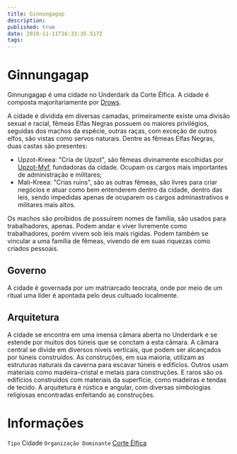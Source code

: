 ```yaml
---
title: Ginnungagap
description: 
published: true
date: 2019-11-11T16:33:35.517Z
tags: 
---
```


<!-- SUBTITLE: Visão geral sobre Ginnungagap -->

# Ginnungagap
Ginnungagap é uma cidade no Underdark da Corte Élfica. A cidade é composta majoritariamente por [Drows](/fauna-e-flora/racas-inteligentes/elfo-negro#elfo-negro).

A cidade é dividida em diversas camadas, primeiramente existe uma divisão sexual e racial, fêmeas Elfas Negras possuem os maiores privilégios, seguidas dos machos da espécie, outras raças, com exceção de outros elfos, são vistas como servos naturais.   Dentre as fêmeas Elfas Negras, duas castas são presentes:
* Upzot-Kreea: "Cria de Upzot", são fêmeas divinamente escolhidas por [Upzot-Myf](), fundadoras da cidade. Ocupam os cargos mais importantes de administração e militares;
* Mali-Kreea: "Crias ruins", são as outras fêmeas, são livres para criar negócios e atuar como bem entenderem dentro da cidade, dentro das leis, sendo impedidas apenas de ocuparem os cargos adminastrativos e militares mais altos.

Os machos são proibidos de possuírem nomes de família, são usados para trabalhadores, apenas. Podem andar e viver livremente como trabalhadores, porém vivem sob leis mais rígidas. Podem também se vincular a uma família de fêmeas, vivendo de em suas riquezas como criados pessoais.

## Governo
A cidade é governada por um matriarcado teocrata, onde por meio de um ritual uma líder é apontada pelo deus cultuado localmente.

## Arquitetura
A cidade se encontra em uma imensa câmara aberta no Underdark e se estende por muitos dos túneis que se conctam a esta câmara. A câmara central se divide em diversos níveis verticais, que podem ser alcançados por túneis construídos. As construções, em sua maioria, utilizam as estruturas naturais da caverna para escavar túneis e edifícios. Outros usam materiais como madeira-cristal e metais para construções. E raros são os edifícios construídos com materiais da superfície, como madeiras e tendas de tecido.   A arquitetura é rústica e angular, com diversas simbologias religiosas encontradas enfeitando as construções.

# Informações
`Tipo` Cidade
`Organização Dominante` [Corte Élfica](/faccoes/nacoes/corte-elfica#corte-elfica)
